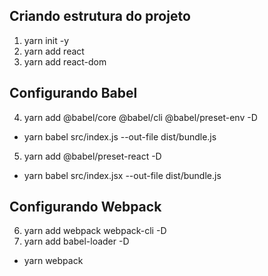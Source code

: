 ## Criando estrutura do projeto
1. yarn init -y
2. yarn add react
3. yarn add react-dom

## Configurando Babel
4. yarn add @babel/core @babel/cli @babel/preset-env -D
  - yarn babel src/index.js --out-file dist/bundle.js
5. yarn add @babel/preset-react -D
  - yarn babel src/index.jsx --out-file dist/bundle.js

## Configurando Webpack
6. yarn add webpack webpack-cli -D
7. yarn add babel-loader -D
  - yarn webpack
